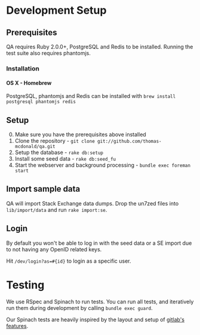 # Development Setup

## Prerequisites

QA requires Ruby 2.0.0+, PostgreSQL and Redis to be installed. Running the test suite also requires
phantomjs.

### Installation

#### OS X - Homebrew

PostgreSQL, phantomjs and Redis can be installed with `brew install postgresql phantomjs redis`

## Setup

0. Make sure you have the prerequisites above installed
1. Clone the repository - `git clone git://github.com/thomas-mcdonald/qa.git`
2. Setup the database - `rake db:setup`
3. Install some seed data - `rake db:seed_fu`
4. Start the webserver and background processing - `bundle exec foreman start`

## Import sample data

QA will import Stack Exchange data dumps. Drop the un7zed files into
`lib/import/data` and run `rake import:se`.

## Login

By default you won't be able to log in with the seed data or a SE import due to
not having any OpenID related keys.

Hit `/dev/login?as=#{id}` to login as a specific user.


# Testing

We use RSpec and Spinach to run tests. You can run all tests, and iteratively
run them during development by calling `bundle exec guard`.

Our Spinach tests are heavily inspired by the layout and setup of
[gitlab's features][gitlabf].

[gitlabf]: https://github.com/gitlabhq/gitlabhq/tree/master/features
